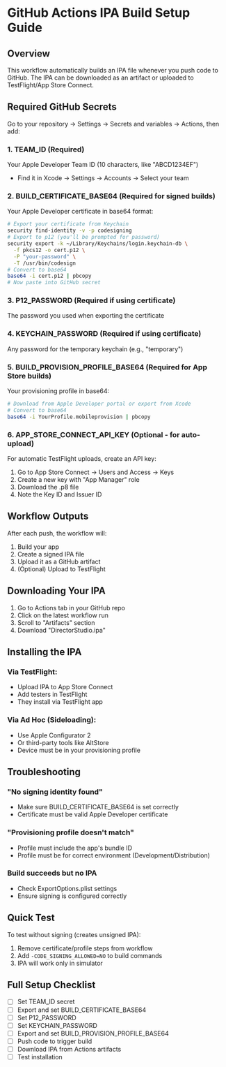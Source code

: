 # GitHub Actions IPA Build Setup Guide

## Overview
This workflow automatically builds an IPA file whenever you push code to GitHub. The IPA can be downloaded as an artifact or uploaded to TestFlight/App Store Connect.

## Required GitHub Secrets

Go to your repository → Settings → Secrets and variables → Actions, then add:

### 1. TEAM_ID (Required)
Your Apple Developer Team ID (10 characters, like "ABCD1234EF")
- Find it in Xcode → Settings → Accounts → Select your team

### 2. BUILD_CERTIFICATE_BASE64 (Required for signed builds)
Your Apple Developer certificate in base64 format:
```bash
# Export your certificate from Keychain
security find-identity -v -p codesigning
# Export to p12 (you'll be prompted for password)
security export -k ~/Library/Keychains/login.keychain-db \
  -f pkcs12 -o cert.p12 \
  -P "your-password" \
  -T /usr/bin/codesign
# Convert to base64
base64 -i cert.p12 | pbcopy
# Now paste into GitHub secret
```

### 3. P12_PASSWORD (Required if using certificate)
The password you used when exporting the certificate

### 4. KEYCHAIN_PASSWORD (Required if using certificate)
Any password for the temporary keychain (e.g., "temporary")

### 5. BUILD_PROVISION_PROFILE_BASE64 (Required for App Store builds)
Your provisioning profile in base64:
```bash
# Download from Apple Developer portal or export from Xcode
# Convert to base64
base64 -i YourProfile.mobileprovision | pbcopy
```

### 6. APP_STORE_CONNECT_API_KEY (Optional - for auto-upload)
For automatic TestFlight uploads, create an API key:
1. Go to App Store Connect → Users and Access → Keys
2. Create a new key with "App Manager" role
3. Download the .p8 file
4. Note the Key ID and Issuer ID

## Workflow Outputs

After each push, the workflow will:
1. Build your app
2. Create a signed IPA file
3. Upload it as a GitHub artifact
4. (Optional) Upload to TestFlight

## Downloading Your IPA

1. Go to Actions tab in your GitHub repo
2. Click on the latest workflow run
3. Scroll to "Artifacts" section
4. Download "DirectorStudio.ipa"

## Installing the IPA

### Via TestFlight:
- Upload IPA to App Store Connect
- Add testers in TestFlight
- They install via TestFlight app

### Via Ad Hoc (Sideloading):
- Use Apple Configurator 2
- Or third-party tools like AltStore
- Device must be in your provisioning profile

## Troubleshooting

### "No signing identity found"
- Make sure BUILD_CERTIFICATE_BASE64 is set correctly
- Certificate must be valid Apple Developer certificate

### "Provisioning profile doesn't match"
- Profile must include the app's bundle ID
- Profile must be for correct environment (Development/Distribution)

### Build succeeds but no IPA
- Check ExportOptions.plist settings
- Ensure signing is configured correctly

## Quick Test

To test without signing (creates unsigned IPA):
1. Remove certificate/profile steps from workflow
2. Add `-CODE_SIGNING_ALLOWED=NO` to build commands
3. IPA will work only in simulator

## Full Setup Checklist

- [ ] Set TEAM_ID secret
- [ ] Export and set BUILD_CERTIFICATE_BASE64
- [ ] Set P12_PASSWORD
- [ ] Set KEYCHAIN_PASSWORD
- [ ] Export and set BUILD_PROVISION_PROFILE_BASE64
- [ ] Push code to trigger build
- [ ] Download IPA from Actions artifacts
- [ ] Test installation

